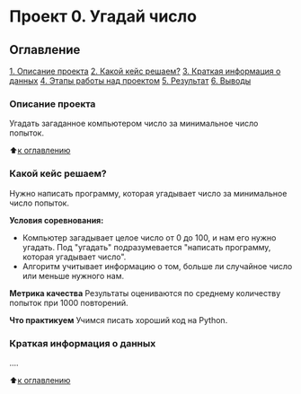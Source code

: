 # Проект 0. Угадай число

## Оглавление
[1. Описание проекта](https://github.com/lucky13men/sf_data_science/blob/main/project_0/README.md#Описание-проекта)
[2. Какой кейс решаем?](https://github.com/lucky13men/sf_data_science/tree/main/project_0/README.md#Какой-кейс-решаем)
[3. Краткая информация о данных](https://github.com/lucky13men/sf_data_science/tree/main/project_0/README.md#Краткая-информация-о-данных)
[4. Этапы работы над проектом](https://github.com/lucky13men/sf_data_science/tree/main/project_0/README.md#Этапы-работы-над-проектом)
[5. Результат](https://github.com/lucky13men/sf_data_science/tree/main/project_0/README.md#Результат)
[6. Выводы](https://github.com/lucky13men/sf_data_science/tree/main/project_0/README.md#Выводы)

### Описание проекта
Угадать загаданное компьютером число за минимальное число попыток.

:arrow_up:[к оглавлению](https://github.com/lucky13men/sf_data_science/tree/main/project_0/README.md#Оглавление)


### Какой кейс решаем?
Нужно написать программу, которая угадывает число за минимальное число попыток.

**Условия соревнования:**
- Компьютер загадывает целое число от 0 до 100, и нам его нужно угадать. Под "угадать" подразумевается "написать программу, которая угадывает число".
- Алгоритм учитывает информацию о том, больше ли случайное число или меньше нужного нам.

**Метрика качества**
Результаты оцениваются по среднему количеству попыток при 1000 повторений.

**Что практикуем**
Учимся писать хороший код на Python.


### Краткая информация о данных
....

:arrow_up:[к оглавлению](https://github.com/lucky13men/sf_data_science/tree/main/project_0/README.md#Оглавление)
